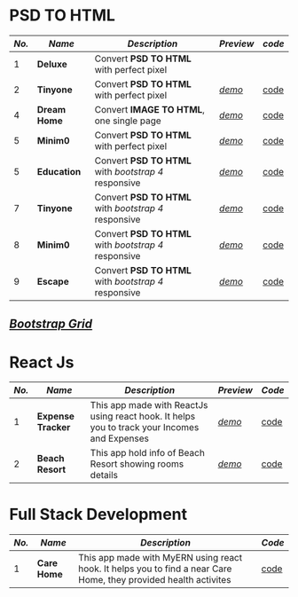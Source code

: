 # PSD TO HTML

|*No.*|*Name*|*Description*|*Preview*|*code*|
|---|---|---|---|---|
|1|**Deluxe**|Convert **PSD TO HTML** with perfect pixel|
|2|**Tinyone**|Convert **PSD TO HTML** with perfect pixel|[*demo*](https://mdmostafa15.github.io/tinyone/)|[code](https://github.com/mdmostafa15/tinyone)|
|4|**Dream Home**|Convert **IMAGE TO HTML**, one single page|[*demo*](https://mdmostafa15.github.io/image_to_template/)|[code](https://github.com/mdmostafa15/image_to_template)|
|5|**Minim0**|Convert **PSD TO HTML** with perfect pixel|[*demo*](https://mdmostafa15.github.io/minim0/)|[code](https://github.com/mdmostafa15/minim0)|
|5|**Education**|Convert **PSD TO HTML** with *bootstrap 4* responsive|[*demo*](https://mdmostafa15.github.io/edu-psd-to-bootstrap/)|[code](https://github.com/mdmostafa15/edu-psd-to-bootstrap)|
|7|**Tinyone**|Convert **PSD TO HTML** with *bootstrap 4* responsive|[*demo*](https://mdmostafa15.github.io/tinyone-psd-to-bootstrap/)|[code](https://github.com/mdmostafa15/tinyone-psd-to-bootstrap)|
|8|**Minim0**|Convert **PSD TO HTML** with *bootstrap 4* responsive|[*demo*](https://mdmostafa15.github.io/minim0-psd-to-bootstrap/)|[code](https://github.com/mdmostafa15/minim0-psd-to-bootstrap)|
|9|**Escape**|Convert **PSD TO HTML** with *bootstrap 4* responsive|[*demo*](https://mdmostafa15.github.io/escape-psd-to-bootstrap/)|[code](https://github.com/mdmostafa15/escape-psd-to-bootstrap)|

## [***Bootstrap Grid***](https://mdmostafa15.github.io/bootstrap-grid/)

# React Js

|*No.*|*Name*|*Description*|*Preview*|*Code*|
|---|---|---|---|---|
|1|**Expense Tracker**|This app made with ReactJs using react hook. It helps you to track your Incomes and Expenses|[*demo*](https://mdmostafa15.github.io/expense-track/)|[code](https://github.com/mdmostafa15/expense-track)|
|2|**Beach Resort**|This app hold info of Beach Resort showing rooms details|[*demo*](https://mdmostafa15.github.io/resort/)|[code](https://github.com/mdmostafa15/resort)|

# Full Stack Development

|*No.*|*Name*|*Description*|*Code*|
|---|---|---|---
|1|**Care Home**|This app made with MyERN using react hook. It helps you to find a near Care Home, they provided health activites|[code](https://github.com/mdmostafa15/carehome)|


